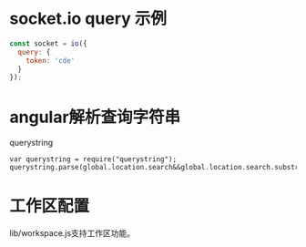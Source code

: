 # socket.io query 示例
```javascript
const socket = io({
  query: {
    token: 'cde'
  }
});
```

# angular解析查询字符串
querystring
```
var querystring = require("querystring");
querystring.parse(global.location.search&&global.location.search.substr(1)||"") 
```
# 工作区配置
lib/workspace.js支持工作区功能。

